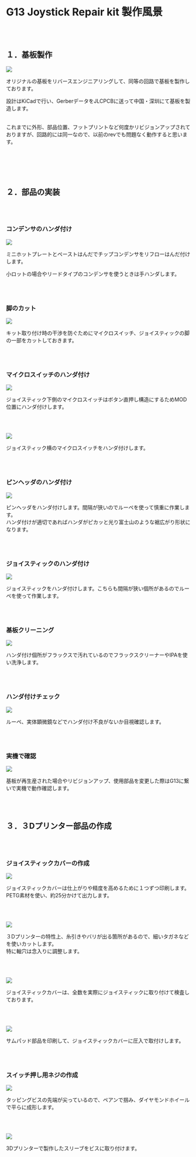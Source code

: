 # G13 Joystick Repair kit 製作風景

<br>
<br>

## １．基板製作

![](./G13RepairKit_images/Making/making_01.jpg)  

オリジナルの基板をリバースエンジニアリングして、同等の回路で基板を製作しております。  

設計はKiCadで行い、GerberデータをJLCPCBに送って中国・深圳にて基板を製造します。  
<br>

これまでに外形、部品位置、フットプリントなど何度かリビジョンアップされておりますが、回路的には同一なので、以前のrevでも問題なく動作すると思います。

<br>
<br>
<br>
<br>

## ２．部品の実装

<br>
<br>

### コンデンサのハンダ付け

![](./G13RepairKit_images/Making/making_02.jpg)

ミニホットプレートとペーストはんだでチップコンデンサをリフローはんだ付けします。  

小ロットの場合やリードタイプのコンデンサを使うときは手ハンダします。

<br>
<br>

### 脚のカット

![](./G13RepairKit_images/Making/making_03.jpg)

キット取り付け時の干渉を防ぐためにマイクロスイッチ、ジョイスティックの脚の一部をカットしておきます。

<br>
<br>

### マイクロスイッチのハンダ付け

![](./G13RepairKit_images/Making/making_04.jpg)

ジョイスティック下側のマイクロスイッチはボタン直押し構造にするためMOD位置にハンダ付けします。

<br>
<br>

![](./G13RepairKit_images/Making/making_05.jpg)

ジョイスティック横のマイクロスイッチをハンダ付けします。

<br>
<br>

### ピンヘッダのハンダ付け

![](./G13RepairKit_images/Making/making_06.jpg)

ピンヘッダをハンダ付けします。間隔が狭いのでルーペを使って慎重に作業します。  
ハンダ付けが適切であればハンダがピカッと光り富士山のような裾広がり形状になります。

<br>
<br>

### ジョイスティックのハンダ付け

![](./G13RepairKit_images/Making/making_07.jpg)

ジョイスティックをハンダ付けします。こちらも間隔が狭い個所があるのでルーペを使って作業します。  

<br>
<br>

### 基板クリーニング

![](./G13RepairKit_images/Making/making_08.jpg)

ハンダ付け個所がフラックスで汚れているのでフラックスクリーナーやIPAを使い洗浄します。  

<br>
<br>

### ハンダ付けチェック

![](./G13RepairKit_images/Making/making_09.jpg)

ルーペ、実体顕微鏡などでハンダ付け不良がないか目視確認します。  

<br>
<br>

### 実機で確認

![](./G13RepairKit_images/Making/making_10.jpg)

基板が再生産された場合やリビジョンアップ、使用部品を変更した際はG13に繋いで実機で動作確認します。  

<br>
<br>

## ３．３Dプリンター部品の作成

<br>
<br>

### ジョイスティックカバーの作成

![](./G13RepairKit_images/Making/making_11.jpg)

ジョイスティックカバーは仕上がりや精度を高めるために１つずつ印刷します。  
PETG素材を使い、約25分かけて出力します。  

<br>
<br>

![](./G13RepairKit_images/Making/making_12.jpg)

３Dプリンターの特性上、糸引きやバリが出る箇所があるので、細いタガネなどを使いカットします。  
特に軸穴は念入りに調整します。  

<br>
<br>

![](./G13RepairKit_images/Making/making_13.jpg)

ジョイスティックカバーは、全数を実際にジョイスティックに取り付けて検査しております。  

<br>
<br>

![](./G13RepairKit_images/Making/making_14.jpg)

サムパッド部品を印刷して、ジョイスティックカバーに圧入で取付けします。  

<br>
<br>

### スイッチ押し用ネジの作成

![](./G13RepairKit_images/Making/making_15.jpg)

タッピングビスの先端が尖っているので、ペアンで掴み、ダイヤモンドホイールで平らに成形します。  

<br>
<br>

![](./G13RepairKit_images/Making/making_16.jpg)

3Dプリンターで製作したスリーブをビスに取り付けます。  
